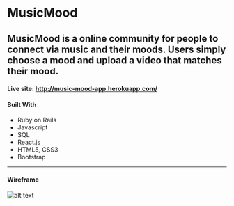 # MusicMood

####
MusicMood is a online community for people to connect via music and their moods. Users simply choose a mood and upload a video that matches their mood.
---
#### Live site: http://music-mood-app.herokuapp.com/

#### Built With
* Ruby on Rails
* Javascript
* SQL
* React.js
* HTML5, CSS3
* Bootstrap
---

#### Wireframe
![alt text](wireframe.png)
